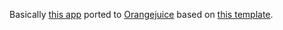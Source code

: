 Basically [this app](https://github.com/javoire/NodeAngularD3) ported to [Orangejuice](https://github.com/jpettersson/orangejuice) based on [this template](https://github.com/jpettersson/orangejuice-ng-template).